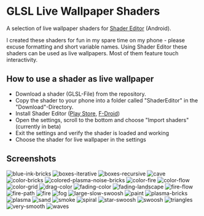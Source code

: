 # GLSL Live Wallpaper Shaders
A selection of live wallpaper shaders for [Shader Editor](https://github.com/markusfisch/ShaderEditor) (Android).

I created these shaders for fun in my spare time on my phone - please excuse formatting and short variable names.
Using Shader Editor these shaders can be used as live wallpapers. Most of them feature touch interactivity.

## How to use a shader as live wallpaper
* Download a shader (GLSL-File) from the repository.
* Copy the shader to your phone into a folder called "ShaderEditor" in the "Download"-Directory.
* Install Shader Editor ([Play Store](https://play.google.com/store/apps/details?id=de.markusfisch.android.shadereditor), [F-Droid](https://f-droid.org/en/packages/de.markusfisch.android.shadereditor/))
* Open the settings, scroll to the bottom and choose "Import shaders" (currently in beta)
* Exit the settings and verify the shader is loaded and working
* Choose the shader for live wallpaper in the settings

## Screenshots
![blue-ink-bricks](/screenshots/blue-ink-bricks.png?raw=true "blue-ink-bricks")
![boxes-iterative](/screenshots/boxes-iterative.png?raw=true "boxes-iterative")
![boxes-recursive](/screenshots/boxes-recursive.png?raw=true "boxes-recursive")
![cave](/screenshots/cave.png?raw=true "cave")
![color-bricks](/screenshots/color-bricks.png?raw=true "color-bricks")
![colored-plasma-noise-bricks](/screenshots/colored-plasma-noise-bricks.png?raw=true "colored-plasma-noise-bricks")
![color-fire](/screenshots/color-fire.png?raw=true "color-fire")
![color-flow](/screenshots/color-flow.png?raw=true "color-flow")
![color-grid](/screenshots/color-grid.png?raw=true "color-grid")
![drag-color](/screenshots/drag-color.png?raw=true "drag-color")
![fading-color](/screenshots/fading-color.png?raw=true "fading-color")
![fading-landscape](/screenshots/fading-landscape.png?raw=true "fading-landscape")
![fire-flow](/screenshots/fire-flow.png?raw=true "fire-flow")
![fire-path](/screenshots/fire-path.png?raw=true "fire-path")
![fire](/screenshots/fire.png?raw=true "fire")
![fog](/screenshots/fog.png?raw=true "fog")
![large-slow-swoosh](/screenshots/large-slow-swoosh.png?raw=true "large-slow-swoosh")
![paint](/screenshots/paint.png?raw=true "paint")
![plasma-bricks](/screenshots/plasma-bricks.png?raw=true "plasma-bricks")
![plasma](/screenshots/plasma.png?raw=true "plasma")
![sand](/screenshots/sand.png?raw=true "sand")
![smoke](/screenshots/smoke.png?raw=true "smoke")
![spiral](/screenshots/spiral.png?raw=true "spiral")
![star-swoosh](/screenshots/star-swoosh.png?raw=true "star-swoosh")
![swoosh](/screenshots/swoosh.png?raw=true "swoosh")
![triangles](/screenshots/triangles.png?raw=true "triangles")
![very-smooth](/screenshots/very-smooth.png?raw=true "very-smooth")
![waves](/screenshots/waves.png?raw=true "waves")

